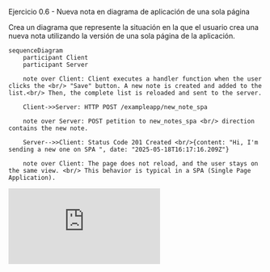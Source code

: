 Ejercicio 0.6 - Nueva nota en diagrama de aplicación de una sola página

Crea un diagrama que represente la situación en la que el usuario crea una nueva nota utilizando la versión de una sola página de la aplicación.

    sequenceDiagram
        participant Client
        participant Server

        note over Client: Client executes a handler function when the user clicks the <br/> "Save" button. A new note is created and added to the list.<br/> Then, the complete list is reloaded and sent to the server.

        Client->>Server: HTTP POST /exampleapp/new_note_spa
        
        note over Server: POST petition to new_notes_spa <br/> direction contains the new note.
        
        Server-->>Client: Status Code 201 Created <br/>{content: "Hi, I'm sending a new one on SPA ", date: "2025-05-18T16:17:16.209Z"}

        note over Client: The page does not reload, and the user stays on the same view. <br/> This behavior is typical in a SPA (Single Page Application).

![](https://github.com/AlbertGEscribano/Full-Stack-Open/blob/720d147e426c5807fbd658c8a7c815dae9086b47/part0/Ejercicio%200.6%20-%20SPA%20New%20Note.md)
